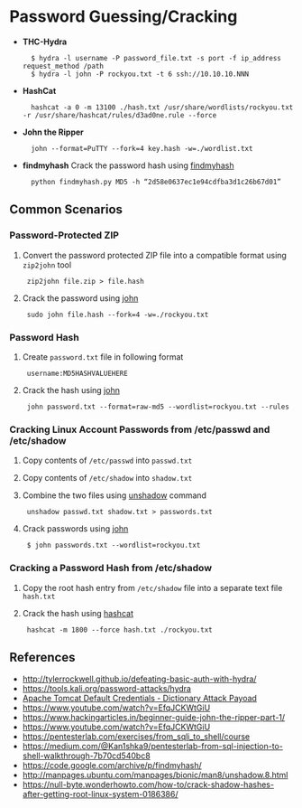 # Password Guessing/Cracking

* **THC-Hydra**

        $ hydra -l username -P password_file.txt -s port -f ip_address request_method /path
        $ hydra -l john -P rockyou.txt -t 6 ssh://10.10.10.NNN

* **HashCat**

        hashcat -a 0 -m 13100 ./hash.txt /usr/share/wordlists/rockyou.txt -r /usr/share/hashcat/rules/d3ad0ne.rule --force

* **John the Ripper**

        john --format=PuTTY --fork=4 key.hash -w=./wordlist.txt

* **findmyhash**
   Crack the password hash using [findmyhash](https://storage.googleapis.com/google-code-archive-downloads/v2/code.google.com/findmyhash/findmyhash.py)

        python findmyhash.py MD5 -h “2d58e0637ec1e94cdfba3d1c26b67d01”

## Common Scenarios

### **Password-Protected ZIP**

1. Convert the password protected ZIP file into a compatible format using `zip2john` tool

        zip2john file.zip > file.hash

2. Crack the password using [john](https://www.openwall.com/john/) 

        sudo john file.hash --fork=4 -w=./rockyou.txt

### **Password Hash** 

1. Create `password.txt` file in following format

        username:MD5HASHVALUEHERE

2. Crack the hash using [john](https://www.openwall.com/john/)

        john password.txt --format=raw-md5 --wordlist=rockyou.txt --rules

### Cracking Linux Account Passwords from /etc/passwd and /etc/shadow

1. Copy contents of `/etc/passwd` into `passwd.txt`
2. Copy contents of `/etc/shadow` into `shadow.txt`
3. Combine the two files using [unshadow](http://manpages.ubuntu.com/manpages/bionic/man8/unshadow.8.html) command

        unshadow passwd.txt shadow.txt > passwords.txt

4. Crack passwords using [john](https://www.openwall.com/john/)

        $ john passwords.txt --wordlist=rockyou.txt

### Cracking a Password Hash from /etc/shadow 

1. Copy the root hash entry from `/etc/shadow` file into a separate text file `hash.txt`
2. Crack the hash using [hashcat](https://hashcat.net/hashcat/)

        hashcat -m 1800 --force hash.txt ./rockyou.txt

## References

* http://tylerrockwell.github.io/defeating-basic-auth-with-hydra/
* https://tools.kali.org/password-attacks/hydra
* [Apache Tomcat Default Credentials - Dictionary Attack Payoad](https://raw.githubusercontent.com/danielmiessler/SecLists/master/Passwords/Default-Credentials/tomcat-betterdefaultpasslist.txt)
* https://www.youtube.com/watch?v=EfqJCKWtGiU
* https://www.hackingarticles.in/beginner-guide-john-the-ripper-part-1/
* https://www.youtube.com/watch?v=EfqJCKWtGiU
* https://pentesterlab.com/exercises/from_sqli_to_shell/course
* https://medium.com/@Kan1shka9/pentesterlab-from-sql-injection-to-shell-walkthrough-7b70cd540bc8
* https://code.google.com/archive/p/findmyhash/
* http://manpages.ubuntu.com/manpages/bionic/man8/unshadow.8.html
* https://null-byte.wonderhowto.com/how-to/crack-shadow-hashes-after-getting-root-linux-system-0186386/
